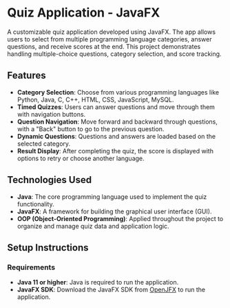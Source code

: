 # Quiz Application - JavaFX

A customizable quiz application developed using JavaFX. The app allows users to select from multiple programming language categories, answer questions, and receive scores at the end. This project demonstrates handling multiple-choice questions, category selection, and score tracking.

## Features

- **Category Selection**: Choose from various programming languages like Python, Java, C, C++, HTML, CSS, JavaScript, MySQL.
- **Timed Quizzes**: Users can answer questions and move through them with navigation buttons.
- **Question Navigation**: Move forward and backward through questions, with a "Back" button to go to the previous question.
- **Dynamic Questions**: Questions and answers are loaded based on the selected category.
- **Result Display**: After completing the quiz, the score is displayed with options to retry or choose another language.

## Technologies Used

- **Java**: The core programming language used to implement the quiz functionality.
- **JavaFX**: A framework for building the graphical user interface (GUI).
- **OOP (Object-Oriented Programming)**: Applied throughout the project to organize and manage quiz data and application logic.

## Setup Instructions

### Requirements

- **Java 11 or higher**: Java is required to run the application.
- **JavaFX SDK**: Download the JavaFX SDK from [OpenJFX](https://openjfx.io/) to run the application.
